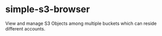 # simple-s3-browser
View and manage S3 Objects among multiple buckets which can reside different accounts.
